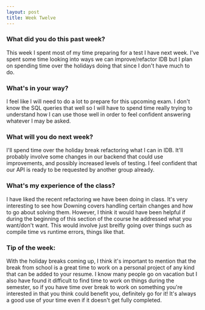 ```yaml
---
layout: post
title: Week Twelve
---
```


### What did you do this past week?
This week I spent most of my time preparing for a test I have next week. I've spent some time looking into ways we can improve/refactor IDB but I plan on spending time over the holidays doing that since I don't have much to do.

### What's in your way?
I feel like I will need to do a lot to prepare for this upcoming exam. I don't know the SQL queries that well so I will have to spend time really trying to understand how I can use those well in order to feel confident answering whatever I may be asked.

### What will you do next week?
I'll spend time over the holiday break refactoring what I can in IDB. It'll probably involve some changes in our backend that could use improvements, and possibly increased levels of testing. I feel confident that our API is ready to be requested by another group already.

### What's my experience of the class?
I have liked the recent refactoring we have been doing in class. It's very interesting to see how Downing covers handling certain changes and how to go about solving them. However, I think it would have been helpful if during the beginning of this section of the course he addressed what you want/don't want. This would involve just breifly going over things such as compile time vs runtime errors, things like that.

### Tip of the week:
With the holiday breaks coming up, I think it's important to mention that the break from school is a great time to work on a personal project of any kind that can be added to your resume. I know many people go on vacation but I also have found it difficult to find time to work on things during the semester, so if you have time over break to work on something you're interested in that you think could benefit you, definitely go for it! It's always a good use of your time even if it doesn't get fully completed.
